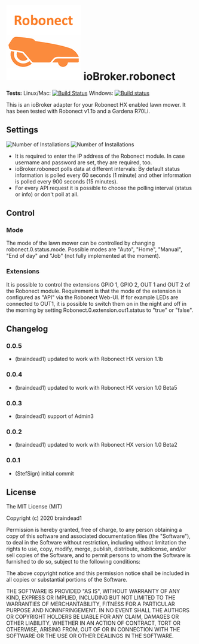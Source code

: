 ![Logo](admin/robonect.png)
ioBroker.robonect
=============

**Tests:** Linux/Mac: [![Build Status](https://travis-ci.org/braindead1/ioBroker.robonect.svg?branch=master)](https://travis-ci.org/braindead1/ioBroker.robonect)
Windows: [![Build status](https://ci.appveyor.com/api/projects/status/yl79oamamifjvqrq?svg=true)](https://ci.appveyor.com/project/braindead1/iobroker-robonect)

This is an ioBroker adapter for your Robonect HX enabled lawn mower. It has been tested with Robonect v1.1b and a Gardena R70Li.

## Settings
![Number of Installations](http://iobroker.live/badges/robonect-installed.svg) ![Number of Installations](http://iobroker.live/badges/robonect-stable.svg) 
* It is required to enter the IP address of the Robonect module. In case username and password are set, they are required, too.
* ioBroker.robonect polls data at different intervals: By default status information is polled every 60 seconds (1 minute) and other information is polled every 900 seconds (15 minutes).
* For every API request it is possible to choose the polling interval (status or info) or don't poll at all.

## Control
### Mode
The mode of the lawn mower can be controlled by changing robonect.0.status.mode. Possible modes are "Auto", "Home", "Manual", "End of day" and "Job" (not fully implemented at the moment).

### Extensions
It is possible to control the extensions GPIO 1, GPIO 2, OUT 1 and OUT 2 of the Robonect module. Requirement is that the mode of the extension is configured as "API" via the Robonect Web-UI. If for example LEDs are connected to OUT1, it is possible to switch them on in the night and off in the morning by setting Robonect.0.extension.out1.status to "true" or "false".

## Changelog
### 0.0.5
* (braindead1) updated to work with Robonect HX version 1.1b

### 0.0.4
* (braindead1) updated to work with Robonect HX version 1.0 Beta5

### 0.0.3
* (braindead1) support of Admin3

### 0.0.2
* (braindead1) updated to work with Robonect HX version 1.0 Beta2

### 0.0.1
* (StefSign) initial commit

## License
The MIT License (MIT)

Copyright (c) 2020 braindead1

Permission is hereby granted, free of charge, to any person obtaining a copy
of this software and associated documentation files (the "Software"), to deal
in the Software without restriction, including without limitation the rights
to use, copy, modify, merge, publish, distribute, sublicense, and/or sell
copies of the Software, and to permit persons to whom the Software is
furnished to do so, subject to the following conditions:

The above copyright notice and this permission notice shall be included in
all copies or substantial portions of the Software.

THE SOFTWARE IS PROVIDED "AS IS", WITHOUT WARRANTY OF ANY KIND, EXPRESS OR
IMPLIED, INCLUDING BUT NOT LIMITED TO THE WARRANTIES OF MERCHANTABILITY,
FITNESS FOR A PARTICULAR PURPOSE AND NONINFRINGEMENT. IN NO EVENT SHALL THE
AUTHORS OR COPYRIGHT HOLDERS BE LIABLE FOR ANY CLAIM, DAMAGES OR OTHER
LIABILITY, WHETHER IN AN ACTION OF CONTRACT, TORT OR OTHERWISE, ARISING FROM,
OUT OF OR IN CONNECTION WITH THE SOFTWARE OR THE USE OR OTHER DEALINGS IN
THE SOFTWARE.